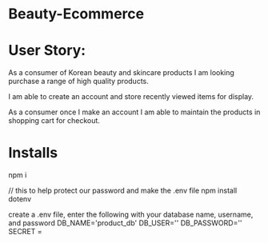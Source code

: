 # Beauty-Ecommerce

# User Story:
As a consumer of Korean beauty and skincare products I am looking purchase a range of high quality products. 

I am able to create an account and store recently viewed items for display. 

As a consumer once I make an account I am able to maintain the products in shopping cart for checkout.



# Installs

npm i

// this to help protect our password and make the .env file
npm install dotenv

create a .env file, enter the following with your database name, username, and password
DB_NAME='product_db'
DB_USER=''
DB_PASSWORD=''
SECRET = 
